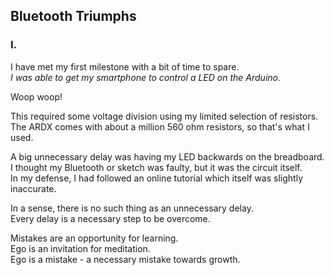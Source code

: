 ## Bluetooth Triumphs
### I.
I have met my first milestone with a bit of time to spare.\
*I was able to get my smartphone to control a LED on the Arduino.*

Woop woop!

This required some voltage division using my limited selection of resistors.\
The ARDX comes with about a million 560 ohm resistors, so that's what I used.

A big unnecessary delay was having my LED backwards on the breadboard.\
I thought my Bluetooth or sketch was faulty, but it was the circuit itself.\
In my defense, I had followed an online tutorial which itself was slightly inaccurate.

In a sense, there is no such thing as an unnecessary delay.\
Every delay is a necessary step to be overcome.

Mistakes are an opportunity for learning.\
Ego is an invitation for meditation.\
Ego is a mistake - a necessary mistake towards growth.

